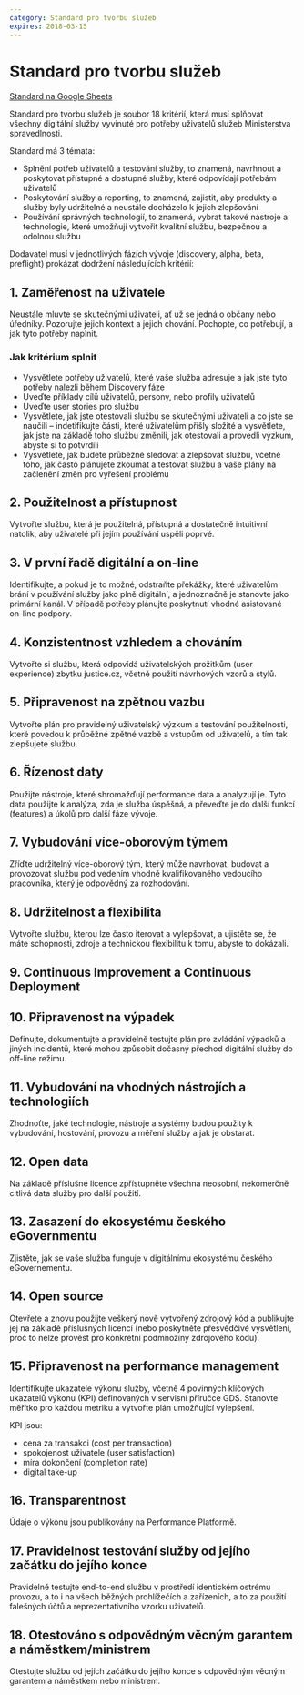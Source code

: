 ```yaml
---
category: Standard pro tvorbu služeb
expires: 2018-03-15
---
```

# Standard pro tvorbu služeb

[Standard na Google Sheets](https://docs.google.com/spreadsheets/d/1zOePDF3pe7ngJe-_ddr71HcPNxNX7F5ZnSA0iNzrR8c/edit?usp=sharing)

Standard pro tvorbu služeb je soubor 18 kritérií, která musí splňovat všechny digitální služby vyvinuté pro potřeby uživatelů služeb Ministerstva spravedlnosti.

Standard má 3 témata:
- Splnění potřeb uživatelů a testování služby, to znamená, navrhnout a poskytovat přístupné a dostupné služby, které odpovídají potřebám uživatelů
- Poskytování služby a reporting, to znamená, zajistit, aby produkty a služby byly udržitelné a neustále docházelo k jejich zlepšování
- Používání správných technologií, to znamená, vybrat takové nástroje a technologie, které umožňují vytvořit kvalitní službu, bezpečnou a odolnou službu

Dodavatel musí v jednotlivých fázích vývoje (discovery, alpha, beta, preflight) prokázat dodržení následujících kritérií:

## 1. Zaměřenost na uživatele

Neustále mluvte se skutečnými uživateli, ať už se jedná o občany nebo úředníky. Pozorujte jejich kontext a jejich chování. Pochopte, co potřebují, a jak tyto potřeby naplnit.

### Jak kritérium splnit

* Vysvětlete potřeby uživatelů, které vaše služba adresuje a jak jste tyto potřeby nalezli během Discovery fáze
* Uveďte příklady cílů uživatelů, persony, nebo profily uživatelů
* Uveďte user stories pro službu
* Vysvětlete, jak jste otestovali službu se skutečnými uživateli a co jste se naučili – indetifikujte části, které uživatelům přišly složité a vysvětlete, jak jste na základě toho službu změnili, jak otestovali a provedli výzkum, abyste si to potvrdili
* Vysvětlete, jak budete průběžně sledovat a zlepšovat službu, včetně toho, jak často plánujete zkoumat a testovat službu a vaše plány na začlenění změn pro vyřešení problému

## 2. Použitelnost a přístupnost

Vytvořte službu, která je použitelná, přístupná a dostatečně intuitivní natolik, aby uživatelé při jejím používání uspěli poprvé.

## 3. V první řadě digitální a on-line

Identifikujte, a pokud je to možné, odstraňte překážky, které uživatelům brání v používání služby jako plně digitální, a jednoznačně je stanovte jako primární kanál. V případě potřeby plánujte poskytnutí vhodné asistované on-line podpory.

## 4. Konzistentnost vzhledem a chováním

Vytvořte si službu, která odpovídá uživatelských prožitkům (user experience) zbytku justice.cz, včetně použití návrhových vzorů a stylů.

## 5. Připravenost na zpětnou vazbu

Vytvořte plán pro pravidelný uživatelský výzkum a testování použitelnosti, které povedou k průběžné zpětné vazbě a vstupům od uživatelů, a tím tak zlepšujete službu.

## 6. Řízenost daty

Použijte nástroje, které shromažďují performance data a analyzují je. Tyto data použijte k analýza, zda je služba úspěšná, a převeďte je do další funkcí (features) a úkolů pro další fáze vývoje.

## 7. Vybudování více-oborovým týmem

Zříďte udržitelný více-oborový tým, který může navrhovat, budovat a provozovat službu pod vedením vhodně kvalifikovaného vedoucího pracovníka, který je odpovědný za rozhodování.

## 8. Udržitelnost a flexibilita

Vytvořte službu, kterou lze často iterovat a vylepšovat, a ujistěte se, že máte schopnosti, zdroje a technickou flexibilitu k tomu, abyste to dokázali.

## 9. Continuous Improvement a Continuous Deployment

## 10. Připravenost na výpadek

Definujte, dokumentujte a pravidelně testujte plán pro zvládání výpadků a jiných incidentů, které mohou způsobit dočasný přechod digitální služby do off-line režimu.

## 11. Vybudování na vhodných nástrojích a technologiích

Zhodnoťte, jaké technologie, nástroje a systémy budou použity k vybudování, hostování, provozu a měření služby a jak je obstarat.

## 12. Open data

Na základě příslušné licence zpřístupněte všechna neosobní, nekomerčně citlivá data služby pro další použití.

## 13. Zasazení do ekosystému českého eGovernmentu

Zjistěte, jak se vaše služba funguje v digitálnímu ekosystému českého eGovernementu.

## 14. Open source

Otevřete a znovu použijte veškerý nově vytvořený zdrojový kód a publikujte jej na základě příslušných licencí (nebo poskytněte přesvědčivé vysvětlení, proč to nelze provést pro konkrétní podmnožiny zdrojového kódu).

## 15. Připravenost na performance management

Identifikujte ukazatele výkonu služby, včetně 4 povinných klíčových ukazatelů výkonu (KPI) definovaných v servisní příručce GDS. Stanovte měřítko pro každou metriku a vytvořte plán umožňující vylepšení.

KPI jsou:

- cena za transakci (cost per transaction)
- spokojenost uživatele (user satisfaction)
- míra dokončení (completion rate)
- digital take-up

## 16. Transparentnost

Údaje o výkonu jsou publikovány na Performance Platformě.

## 17. Pravidelnost testování služby od jejího začátku do jejího konce

Pravidelně testujte end-to-end službu v prostředí identickém ostrému provozu, a to i na všech běžných prohlížečích a zařízeních, a to za použití falešných účtů a reprezentativního vzorku uživatelů.

## 18. Otestováno s odpovědným věcným garantem a náměstkem/ministrem

Otestujte službu od jejích začátku do jejího konce s odpovědným věcným garantem a náměstkem nebo ministrem.